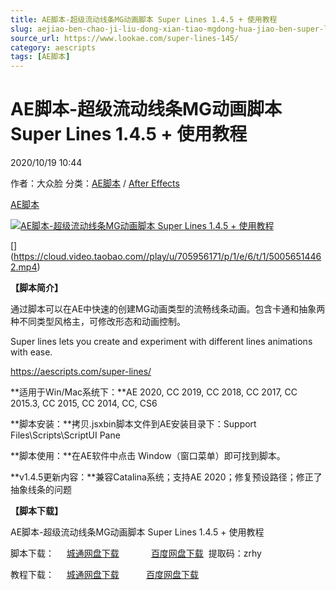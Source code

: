```yaml
---
title: AE脚本-超级流动线条MG动画脚本 Super Lines 1.4.5 + 使用教程
slug: aejiao-ben-chao-ji-liu-dong-xian-tiao-mgdong-hua-jiao-ben-super-lines-1-4-5-shi-yong-jiao-cheng
source_url: https://www.lookae.com/super-lines-145/
category: aescripts
tags: [AE脚本]
---
```

# AE脚本-超级流动线条MG动画脚本 Super Lines 1.4.5 + 使用教程

2020/10/19 10:44

作者：大众脸
分类：[AE脚本](https://www.lookae.com/after-effects/aescripts/) / [After Effects](https://www.lookae.com/after-effects/)

[AE脚本](https://www.lookae.com/tag/ae%e8%84%9a%e6%9c%ac/)

[![AE脚本-超级流动线条MG动画脚本 Super Lines 1.4.5 + 使用教程](https://www.lookae.com/wp-content/uploads/2017/12/Super-Lines.jpg "AE脚本-超级流动线条MG动画脚本 Super Lines 1.4.5 + 使用教程-LookAE.com")](https://www.lookae.com/wp-content/uploads/2017/12/Super-Lines.jpg)

[﻿[﻿]("https://cloud.video.taobao.com//play/u/705956171/p/1/e/6/t/1/50056514462.mp4)](https://cloud.video.taobao.com//play/u/705956171/p/1/e/6/t/1/50056514462.mp4)

**【脚本简介】**

通过脚本可以在AE中快速的创建MG动画类型的流畅线条动画。包含卡通和抽象两种不同类型风格主，可修改形态和动画控制。

Super lines lets you create and experiment with different lines animations with ease.

https://aescripts.com/super-lines/

**适用于Win/Mac系统下：**AE 2020, CC 2019, CC 2018, CC 2017, CC 2015.3, CC 2015, CC 2014, CC, CS6

**脚本安装：**拷贝.jsxbin脚本文件到AE安装目录下：Support Files\Scripts\ScriptUI Pane

**脚本使用：**在AE软件中点击 Window（窗口菜单）即可找到脚本。

**v1.4.5更新内容：**兼容Catalina系统；支持AE 2020；修复预设路径；修正了抽象线条的问题

**【脚本下载】**

AE脚本-超级流动线条MG动画脚本 Super Lines 1.4.5 + 使用教程

脚本下载：     [城通网盘下载](https://089u.com/file/680462-467519900)             [百度网盘下载](https://pan.baidu.com/s/1IPjH0p98R4SDe51wnfLLJw)  提取码：zrhy

教程下载：     [城通网盘下载](https://lookae.ctfile.com/fs/680462-231226150)           [百度网盘下载](https://pan.baidu.com/s/1pLMb8a3)
